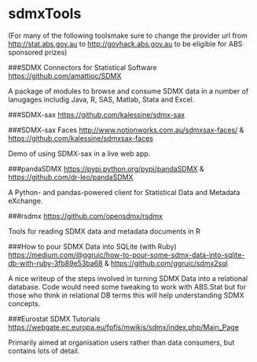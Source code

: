 # sdmxTools

(For many of the following toolsmake sure to change the provider url from http://stat.abs.gov.au to http://govhack.abs.gov.au to be eligible for ABS sponsored prizes)

###SDMX Connectors for Statistical Software
https://github.com/amattioc/SDMX

A package of modules to browse and consume SDMX data in a number of lanugages includig Java, R, SAS, Matlab, Stata and Excel.


###SDMX-sax
https://github.com/kalessine/sdmx-sax

###SDMX-sax Faces
http://www.notionworks.com.au/sdmxsax-faces/ & https://github.com/kalessine/sdmxsax-faces

Demo of using SDMX-sax in a live web app.

###pandaSDMX
https://pypi.python.org/pypi/pandaSDMX & https://github.com/dr-leo/pandaSDMX

A Python- and pandas-powered client for Statistical Data and Metadata eXchange.

###rsdmx
https://github.com/opensdmx/rsdmx

Tools for reading SDMX data and metadata documents in R

###How to pour SDMX Data into SQLite (with Ruby)
https://medium.com/@ggruic/how-to-pour-some-sdmx-data-into-sqlite-db-with-ruby-3fb89e53ba68 & https://github.com/ggruic/sdmx2sql

A nice writeup of the steps involved in turning SDMX Data into a relational database. Code would need some tweaking to work with ABS.Stat but for those who think in relational DB terms this will help understanding SDMX concepts.

###Eurostat SDMX Tutorials 
https://webgate.ec.europa.eu/fpfis/mwikis/sdmx/index.php/Main_Page

Primarily aimed at organisation users rather than data consumers, but contains lots of detail.
